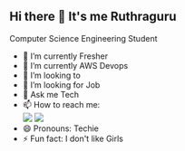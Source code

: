 ## Hi there 👋 It's me Ruthraguru

Computer Science Engineering Student

- 🔭 I’m currently Fresher
- 🌱 I’m currently AWS Devops
- 👯 I’m looking to 
- 🤔 I’m looking for Job
- 💬 Ask me Tech
- 📫 How to reach me:
  <br/>[<img src="https://static.naukimg.com/s/0/0/i/ni-hamburger/nc_new_logo.svg" />](https://static.naukimg.com/s/0/0/i/ni-hamburger/nc_new_logo.svg)
  [<img src="https://camo.githubusercontent.com/8c0692475a5bfc1d9e7361074bdb648e567cae7b5b40ffd32adae31180b0d7b6/68747470733a2f2f696d672e736869656c64732e696f2f62616467652f4c696e6b6564496e2d3030373742353f7374796c653d666f722d7468652d6261646765266c6f676f3d6c696e6b6564696e266c6f676f436f6c6f723d7768697465" />](https://www.linkedin.com/in/ruthraguru-b-2808ba25b/)
- 😄 Pronouns: Techie
- ⚡ Fun fact: I don't like Girls
  
